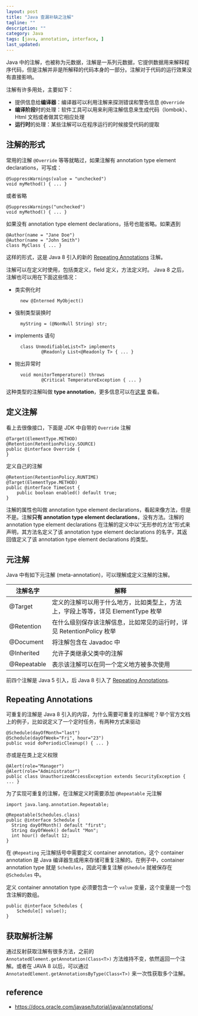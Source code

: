 ```yaml
---
layout: post
title: "Java 查漏补缺之注解"
tagline: ""
description: ""
category: Java
tags: [java, annotation, interface, ]
last_updated:
---
```


Java 中的注解，也被称为元数据，注解是一系列元数据，它提供数据用来解释程序代码，但是注解并非是所解释的代码本身的一部分。注解对于代码的运行效果没有直接影响。

注解有许多用处，主要如下：

- 提供信息给**编译器**：编译器可以利用注解来探测错误和警告信息 `@Override`
- **编译阶段**时的处理：软件工具可以用来利用注解信息来生成代码（lombok）、Html 文档或者做其它相应处理
- **运行时**的处理：某些注解可以在程序运行的时候接受代码的提取

## 注解的形式
常用的注解 `@Override` 等等就略过，如果注解有 annotation type element declarations，可写成：

    @SuppressWarnings(value = "unchecked")
    void myMethod() { ... }

或者省略

    @SuppressWarnings("unchecked")
    void myMethod() { ... }

如果没有 annotation type element declarations，括号也能省略。如果遇到

    @Author(name = "Jane Doe")
    @Author(name = "John Smith")
    class MyClass { ... }

这样的形式，这是 Java 8 引入的新的 [Repeating Annotations](https://docs.oracle.com/javase/tutorial/java/annotations/repeating.html) 注解。

注解可以在定义时使用，包括类定义，field 定义，方法定义时。 Java 8 之后，注解也可以用在下面这些情况：

- 类实例化时

        new @Interned MyObject()

- 强制类型装换时

        myString = (@NonNull String) str;

- implements 语句

        class UnmodifiableList<T> implements
                @Readonly List<@Readonly T> { ... }

- 抛出异常时

        void monitorTemperature() throws
                @Critical TemperatureException { ... }

这种类型的注解叫做 **type annotation**，更多信息可以在[这里](https://docs.oracle.com/javase/tutorial/java/annotations/type_annotations.html) 查看。

## 定义注解
看上去很像接口，下面是 JDK 中自带的 `Override` 注解

    @Target(ElementType.METHOD)
    @Retention(RetentionPolicy.SOURCE)
    public @interface Override {
    }

定义自己的注解

    @Retention(RetentionPolicy.RUNTIME)
    @Target(ElementType.METHOD)
    public @interface TimeCost {
        public boolean enabled() default true;
    }

注解的属性也叫做 annotation type element declarations，看起来像方法，但是不是。注解**只有 annotation type element declarations**，没有方法。注解的 annotation type element declarations 在注解的定义中以“无形参的方法”形式来声明，其方法名定义了该 annotation type element declarations 的名字，其返回值定义了该 annotation type element declarations 的类型。

## 元注解
Java 中有如下元注解 (meta-annotation)，可以理解成定义注解的注解。

注解名字 | 解释
---------|--------
@Target  | 定义的注解可以用于什么地方，比如类型上，方法上，字段上等等，详见 ElementType 枚举
@Retention | 在什么级别保存该注解信息，比如常见的运行时，详见 RetentionPolicy 枚举
@Document | 将注解包含在 Javadoc 中
@Inherited | 允许子类继承父类中的注解
@Repeatable | 表示该注解可以在同一个定义地方被多次使用

前四个注解是 Java 5 引入，后 Java 8 引入了 [Repeating Annotations](https://docs.oracle.com/javase/tutorial/java/annotations/repeating.html).

## Repeating Annotations
可重复的注解是 Java 8 引入的内容，为什么需要可重复的注解呢？举个官方文档上的例子，比如说定义了一个定时任务，有两种方式来驱动

    @Schedule(dayOfMonth="last")
    @Schedule(dayOfWeek="Fri", hour="23")
    public void doPeriodicCleanup() { ... }

亦或是在类上定义权限

    @Alert(role="Manager")
    @Alert(role="Administrator")
    public class UnauthorizedAccessException extends SecurityException { ... }

为了实现可重复的注解，在注解定义时需要添加 `@Repeatable` 元注解

    import java.lang.annotation.Repeatable;

    @Repeatable(Schedules.class)
    public @interface Schedule {
      String dayOfMonth() default "first";
      String dayOfWeek() default "Mon";
      int hour() default 12;
    }

在 `@Repeating` 元注解括号中需要定义 container annotation，这个 container annotation 是 Java 编译器生成用来存储可重复注解的。在例子中，container annotation type 就是 `Schedules`，因此可重复注解 `@Shedule` 就被保存在 `@Schedules` 中。

定义 container annotation type 必须要包含一个 `value` 变量，这个变量是一个包含注解的数组。

    public @interface Schedules {
        Schedule[] value();
    }

## 获取解析注解
通过反射获取注解有很多方法，之前的 `AnnotatedElement.getAnnotation(Class<T>)` 方法维持不变，依然返回一个注解。或者在 JAVA 8 以后，可以通过 `AnnotatedElement.getAnnotationsByType(Class<T>)` 来一次性获取多个注解。

## reference

- <https://docs.oracle.com/javase/tutorial/java/annotations/>
